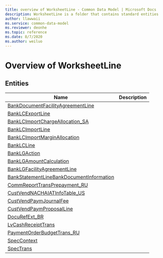 ```yaml
---
title: overview of WorksheetLine - Common Data Model | Microsoft Docs
description: WorksheetLine is a folder that contains standard entities related to the Common Data Model.
author: llawwaii
ms.service: common-data-model
ms.reviewer: deonhe
ms.topic: reference
ms.date: 8/7/2020
ms.author: weiluo
---
```


# Overview of WorksheetLine


## Entities

|Name|Description|
|---|---|
|[BankDocumentFacilityAgreementLine](BankDocumentFacilityAgreementLine.md)||
|[BankLCExportLine](BankLCExportLine.md)||
|[BankLCImportChargeAllocation_SA](BankLCImportChargeAllocation_SA.md)||
|[BankLCImportLine](BankLCImportLine.md)||
|[BankLCImportMarginAllocation](BankLCImportMarginAllocation.md)||
|[BankLCLine](BankLCLine.md)||
|[BankLGAction](BankLGAction.md)||
|[BankLGAmountCalculation](BankLGAmountCalculation.md)||
|[BankLGFacilityAgreementLine](BankLGFacilityAgreementLine.md)||
|[BankStatementLineBankDocumentInformation](BankStatementLineBankDocumentInformation.md)||
|[CommReportTransPrepayment_RU](CommReportTransPrepayment_RU.md)||
|[CustVendNACHAIATInfoTable_US](CustVendNACHAIATInfoTable_US.md)||
|[CustVendPaymJournalFee](CustVendPaymJournalFee.md)||
|[CustVendPaymProposalLine](CustVendPaymProposalLine.md)||
|[DocuRefExt_BR](DocuRefExt_BR.md)||
|[LvCashReceiptTrans](LvCashReceiptTrans.md)||
|[PaymentOrderBudgetTrans_RU](PaymentOrderBudgetTrans_RU.md)||
|[SpecContext](SpecContext.md)||
|[SpecTrans](SpecTrans.md)||
